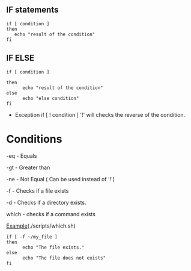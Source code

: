 ## IF statements

  ```
if [ condition ] 
then
     echo "result of the condition"
fi
```  
## IF ELSE
```
if [ condition ]

then
      echo "result of the condition"
else
      echo "else condition"
fi
```
- Exception
if [ ! condition ] '!' will checks the reverse of the condition.

# Conditions
-eq - Equals

-gt - Greater than

-ne - Not Equal ( Can be used instead of '!')

-f - Checks if a file exists

-d - Checks if a directory exists. 

which - checks if a command exists

[Example](./scripts/which.sh)(./scripts/which.sh)
```
if [ -f ~/my_file ]
then  
      echo "The file exists."
else
      echo "The file does not exists"
fi 